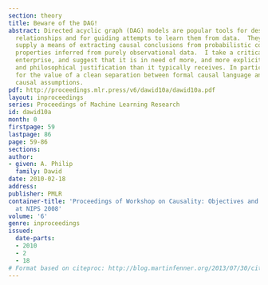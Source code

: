 ```yaml
---
section: theory
title: Beware of the DAG!
abstract: Directed acyclic graph (DAG) models are popular tools for describing causal
  relationships and for guiding attempts to learn them from data.  They appear to
  supply a means of extracting causal conclusions from probabilistic conditional independence
  properties inferred from purely observational data.  I take a critical look at  this
  enterprise, and suggest that it is in need of more, and more explicit, methodological
  and philosophical justification than it typically receives. In particular, I argue
  for the value of a clean separation between formal causal language and intuitive
  causal assumptions.
pdf: http://proceedings.mlr.press/v6/dawid10a/dawid10a.pdf
layout: inproceedings
series: Proceedings of Machine Learning Research
id: dawid10a
month: 0
firstpage: 59
lastpage: 86
page: 59-86
sections: 
author:
- given: A. Philip
  family: Dawid
date: 2010-02-18
address: 
publisher: PMLR
container-title: 'Proceedings of Workshop on Causality: Objectives and Assessment
  at NIPS 2008'
volume: '6'
genre: inproceedings
issued:
  date-parts:
  - 2010
  - 2
  - 18
# Format based on citeproc: http://blog.martinfenner.org/2013/07/30/citeproc-yaml-for-bibliographies/
---
```

